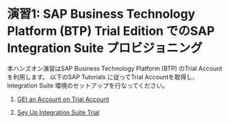 # 演習1: SAP Business Technology Platform (BTP) Trial Edition でのSAP Integration Suite プロビジョニング

本ハンズオン演習はSAP Business Technology Platform (BTP) のTrial Accountを利用します。
以下のSAP Tutorials に従ってTrial Accountを取得し、Integration Suite 環境のセットアップを行なってください。

1. [GEt an Account on Trial Account](https://developers.sap.com/tutorials/hcp-create-trial-account.html)
   
2. [Sey Up Integration Suite Trial](https://developers.sap.com/tutorials/cp-starter-isuite-onboard-subscribe.html)
